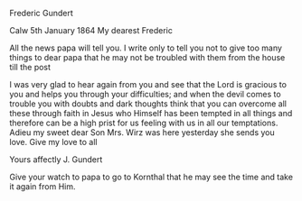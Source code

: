Frederic Gundert

 Calw 5th January 1864
My dearest Frederic

All the news papa will tell you. I write only to tell you not to give too many things to dear papa that he may not be troubled with them from the house till the post

I was very glad to hear again from you and see that the Lord is gracious to you and helps you through your difficulties; and when the devil comes to trouble you with doubts and dark thoughts think that you can overcome all these through faith in Jesus who Himself has been tempted in all things and therefore can be a high prist for us feeling with us in all our temptations. Adieu my sweet dear Son Mrs. Wirz was here yesterday she sends you love. Give my love to all

 Yours affectly
 J. Gundert

Give your watch to papa to go to Kornthal that he may see the time and take it again from Him.

